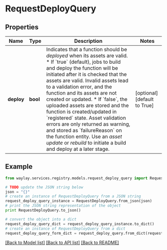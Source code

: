 # RequestDeployQuery


## Properties

Name | Type | Description | Notes
------------ | ------------- | ------------- | -------------
**deploy** | **bool** | Indicates that a function should be _deployed_ when its assets are valid.  * If &#x60;true&#x60; (default), jobs to build and deploy the function will be initiated after it is checked that the assets are valid. Invalid assets lead to a validation error, and the function and its assets are not created or updated. * If &#x60;false&#x60;, the uploaded assets are stored and the function is created/updated in &#x60;registered&#x60; state. Asset validation errors are only returned as warning, and stored as &#x60;failureReason&#x60; on the function entity. Use an _asset update_ or _rebuild_ to initiate a build and deploy at a later stage. | [optional] [default to True]

## Example

```python
from waylay.services.registry.models.request_deploy_query import RequestDeployQuery

# TODO update the JSON string below
json = "{}"
# create an instance of RequestDeployQuery from a JSON string
request_deploy_query_instance = RequestDeployQuery.from_json(json)
# print the JSON string representation of the object
print RequestDeployQuery.to_json()

# convert the object into a dict
request_deploy_query_dict = request_deploy_query_instance.to_dict()
# create an instance of RequestDeployQuery from a dict
request_deploy_query_form_dict = request_deploy_query.from_dict(request_deploy_query_dict)
```
[[Back to Model list]](../README.md#documentation-for-models) [[Back to API list]](../README.md#documentation-for-api-endpoints) [[Back to README]](../README.md)


